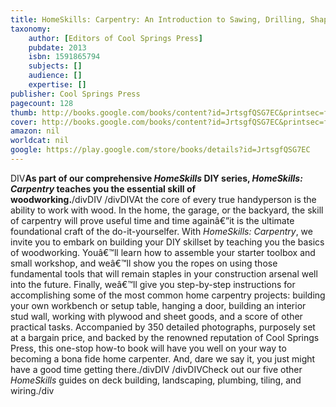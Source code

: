 ```yaml
---
title: HomeSkills: Carpentry: An Introduction to Sawing, Drilling, Shaping & Joining Wood
taxonomy:
	author: [Editors of Cool Springs Press]
	pubdate: 2013
	isbn: 1591865794
	subjects: []
	audience: []
	expertise: []
publisher: Cool Springs Press
pagecount: 128
thumb: http://books.google.com/books/content?id=JrtsgfQSG7EC&printsec=frontcover&img=1&zoom=2&edge=curl&imgtk=AFLRE703q2DYhl3TwhEswDoygbOY6aLUyXtjvNTnnzSbTRtjKnVUkG4uE3qOWnO8qTh8n8Dygq_v4Q0KvFAzUwUCTh58BvjJDhcszGPHBu23sYAmU42k5ArekFSv0rsdjpEqyl6rp2I5&source=gbs_api
cover: http://books.google.com/books/content?id=JrtsgfQSG7EC&printsec=frontcover&img=1&zoom=6&edge=curl&imgtk=AFLRE73bLINGgbVvGQvyTIl39_V2gnVo4D_uHcfFo2PAdKmj2wGtcyZUr2SPl2YlFNK3WdSNmtfTGDUik3H7ri1xPYiuCxN20AYK7EvEtGU4P7fnhq8wjk0AGtnNgxtRJi5TNRv2oUMM&source=gbs_api
amazon: nil
worldcat: nil
google: https://play.google.com/store/books/details?id=JrtsgfQSG7EC
---
```

DIV<b>As part of our comprehensive <i>HomeSkills</i> DIY series, <i>HomeSkills: Carpentry</i> teaches you the essential skill of woodworking.</b>/divDIV /divDIVAt the core of every true handyperson is the ability to work with wood. In the home, the garage, or the backyard, the skill of carpentry will prove useful time and time againâ€”it is the ultimate foundational craft of the do-it-yourselfer. With <i>HomeSkills: Carpentry</i>, we invite you to embark on building your DIY skillset by teaching you the basics of woodworking. Youâ€™ll learn how to assemble your starter toolbox and small workshop, and weâ€™ll show you the ropes on using those fundamental tools that will remain staples in your construction arsenal well into the future. Finally, weâ€™ll give you step-by-step instructions for accomplishing some of the most common home carpentry projects: building your own workbench or setup table, hanging a door, building an interior stud wall, working with plywood and sheet goods, and a score of other practical tasks. Accompanied by 350 detailed photographs, purposely set at a bargain price, and backed by the renowned reputation of Cool Springs Press, this one-stop how-to book will have you well on your way to becoming a bona fide home carpenter. And, dare we say it, you just might have a good time getting there./divDIV /divDIVCheck out our five other <i>HomeSkills</i> guides on deck building, landscaping, plumbing, tiling, and wiring./div<br>
